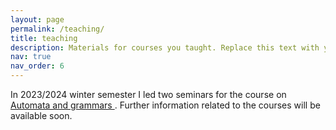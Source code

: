 ```yaml
---
layout: page
permalink: /teaching/
title: teaching
description: Materials for courses you taught. Replace this text with your description.
nav: true
nav_order: 6
---
```


In 2023/2024 winter semester I led two seminars for the course on <a href = https://ktiml.mff.cuni.cz/~marta/AG.html> Automata and grammars </a>. Further information related to the courses will be available soon.
 
